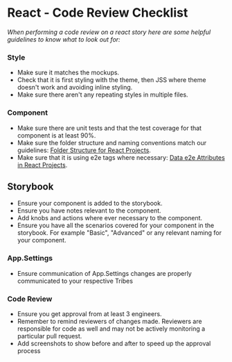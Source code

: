 # React - Code Review Checklist

*When performing a code review on a react story here are some helpful guidelines to know what to look out for:*

### Style
* Make sure it matches the mockups.
* Check that it is first styling with the theme, then JSS where theme doesn't work and avoiding inline styling.
* Make sure there aren't any repeating styles in multiple files.

### Component
* Make sure there are unit tests and that the test coverage for that component is at least 90%.
* Make sure the folder structure and naming conventions match our guidelines: [Folder Structure for React Projects](https://dealersocket.atlassian.net/wiki/spaces/TRIBEINVENTORY/pages/671548067/Folder+Structure+for+React+Projects).
* Make sure that it is using e2e tags where necessary: [Data e2e Attributes in React Projects](https://dealersocket.atlassian.net/wiki/spaces/TRIBEINVENTORY/pages/671417081/Data+e2e+Attributes+in+React+Projects).


## __Storybook__

* Ensure your component is added to the storybook.
* Ensure you have notes relevant to the component.
* Add knobs and actions where ever necessary to the component.
* Ensure you have all the scenarios covered for your component in the storybook. For example "Basic", "Advanced" or any relevant naming for your component.

### App.Settings

* Ensure communication of App.Settings changes are properly communicated to your respective Tribes

### Code Review
* Ensure you get approval from at least 3 engineers. 
* Remember to remind reviewers of changes made. Reviewers are responsible for code as well and may not be actively monitoring a particular pull request.
* Add screenshots to show before and after to speed up the approval process